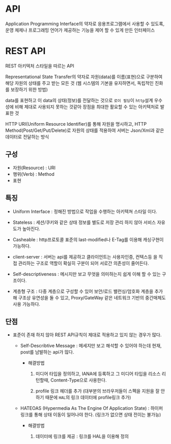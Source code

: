 # API

Application Programming Interface의 약자로 응용프로그램에서 사용할 수 있도록, 운영 체제나 프로그래밍 언어가 제공하는 기능을 제어 할 수 있게 만든 인터페이스

# REST API

REST 아키텍처 스타일을 따르는 API

Representational State Transfer의 약자로 자원(data)를 이름(표현)으로 구분하여 해당 자원의 상태를 주고 받는 모든 것 (웹 시스템의 기본을 유지하면서, 독립적인 진화를 보장하기 위한 방법)

data를 표현하고 이 data의 상태(정보)를 전달하는 것으로 `로이 필딩`이 `http`설계 우수성에 비해 제대로 사용되지 못하는 것같아 장점을 최대한 활요할 수 있는 아키텍처로 발표한 것

HTTP URI(Uniform Resource Identifier)를 통해 자원을 명시하고, HTTP Method(Post/Get/Put/Delete)로 자원의 상태를 적용하여 서버는 Json/Xml과 같은 데이터로 전달하는 방식

## 구성

- 자원(Resource) : URI
- 행위(Verb) : Method
- 표현

## 특징

- Uniform Interface : 정해진 방법으로 작업을 수행하는 아키텍쳐 스타일 이다.
- Stateless : 세션/쿠키와 같은 상태 정보를 별도로 저장 관리 하지 않아 서비스 자유도가 높아진다.

- Casheable : http프로토콜 표준의 last-modified나 E-Tag를 이용해 캐싱구현이 가능하다.

- client-server : 서버는 api를 제공하고 클라이언트는 사용자인증, 컨텍스등 을 직접 관리하는 구조로 역할이 확실히 구분이 되어 서로간 의존성이 줄어든다.

- Self-descriptiveness : 메시지만 보고 무엇을 의미하는지 쉽게 이해 할 수 있는 구조이다.

- 계층형 구조 : 다중 계층으로 구성할 수 있어 보안/로드 밸런싱/암호화 계층을 추가해 구조상 유연성을 둘 수 있고, Proxy/GateWay 같은 네트워크 기반의 중간매체도 사용 가능하다.

## 단점

- 표준이 존재 하지 않아 REST API규칙이 제대로 적용하고 있지 않는 경우가 많다.

  - Self-Describtive Message : 메세지만 보고 해석할 수 있어야 하는데 현재, post를 남발하는 api가 많다.

    - 해결방법

      1. 미디어 타입을 정의하고, IANA에 등록하고 그 미디어 타입을 리소스 리턴할때, Content-Type으로 사용한다.

      1. profile 링크 헤더를 추가 (대부분의 브라우저들이 스펙을 지원을 잘 안하기 때문에 `HAL`의 링크 데이터에 profile링크 추가)

  - HATEOAS (Hypermedia As The Engine Of Application State) : 하이퍼 링크를 통해 상태 이동이 일어나야 한다. (링크가 없으면 상태 전이는 불가능)

    - 해결방법

      1. 데이터에 링크를 제공 : 링크를 HAL을 이용해 정의
